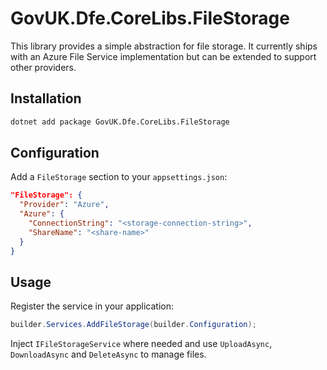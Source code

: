# GovUK.Dfe.CoreLibs.FileStorage

This library provides a simple abstraction for file storage. It currently ships with an Azure File Service implementation but can be extended to support other providers.

## Installation

```sh
dotnet add package GovUK.Dfe.CoreLibs.FileStorage
```

## Configuration

Add a `FileStorage` section to your `appsettings.json`:

```json
"FileStorage": {
  "Provider": "Azure",
  "Azure": {
    "ConnectionString": "<storage-connection-string>",
    "ShareName": "<share-name>"
  }
}
```

## Usage

Register the service in your application:

```csharp
builder.Services.AddFileStorage(builder.Configuration);
```

Inject `IFileStorageService` where needed and use `UploadAsync`, `DownloadAsync` and `DeleteAsync` to manage files.
